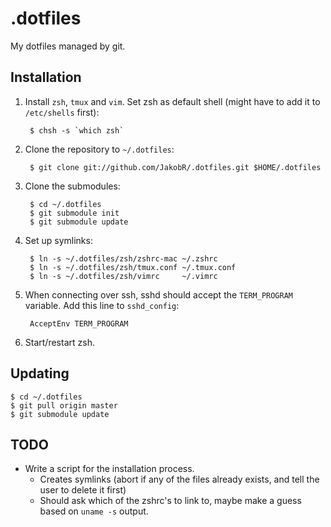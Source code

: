 .dotfiles
=========

My dotfiles managed by git.


Installation
------------

1. Install `zsh`, `tmux` and `vim`. Set zsh as default shell (might have to add it to `/etc/shells` first):

        $ chsh -s `which zsh`

2. Clone the repository to `~/.dotfiles`:

        $ git clone git://github.com/JakobR/.dotfiles.git $HOME/.dotfiles

3. Clone the submodules:

        $ cd ~/.dotfiles
        $ git submodule init
        $ git submodule update

4. Set up symlinks:

        $ ln -s ~/.dotfiles/zsh/zshrc-mac ~/.zshrc
        $ ln -s ~/.dotfiles/zsh/tmux.conf ~/.tmux.conf
        $ ln -s ~/.dotfiles/zsh/vimrc     ~/.vimrc

5. When connecting over ssh, sshd should accept the `TERM_PROGRAM` variable. Add this line to `sshd_config`:

        AcceptEnv TERM_PROGRAM

6. Start/restart zsh.


Updating
--------

    $ cd ~/.dotfiles
    $ git pull origin master
    $ git submodule update


TODO
----

* Write a script for the installation process.
  * Creates symlinks (abort if any of the files already exists, and tell the user to delete it first)
  * Should ask which of the zshrc's to link to, maybe make a guess based on `uname -s` output.
